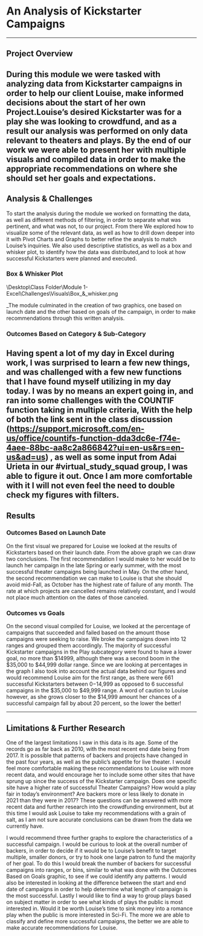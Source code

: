 # **An Analysis of Kickstarter Campaigns**
---
## **Project Overview**
During this module we were tasked with analyzing data from Kickstarter campaigns in order to help our client Louise,
make informed decisions about the start of her own Project.Louise’s desired Kickstarter was for a play she was looking to crowdfund, 
and as a result our analysis was performed on only data relevant to theaters and plays. By the end of our work we were able to 
present her with multiple visuals and compiled data in order to make the appropriate recommendations on where she should set her 
goals and expectations. 
---
## **Analysis & Challenges**
  To start the analysis during the module we worked on formatting the data, as well as different methods of filtering, in order to
separate what was pertinent, and what was not, to our project. From there We explored how to visualize some of the relevant data, as 
well as how to drill down deeper into it with Pivot Charts and Graphs to better refine the analysis to match Louise’s inquiries. We 
also used descriptive statistics, as well as a box and whisker plot, to identify how the data was distributed,and to look at how 
successful Kickstarters were planned and executed.

### Box & Whisker Plot
\Desktop\Class Folder\Module 1- Excel\Challenges\Visuals\Box_&_whisker.png

 _The module culminated in the creation of two graphics, one based on launch date and the other based on goals of the campaign, in order to make recommendations through this written analysis.

### Outcomes Based on Category & Sub-Category

  Having spent a lot of my day in Excel during work, I was surprised to learn a few new things, and was challenged with a few new functions that I have found myself utilizing in my day today. I was by no means an expert going in, and ran into some challenges with the COUNTIF function taking in multiple criteria, With the help of both the link sent in the class discussion (https://support.microsoft.com/en-us/office/countifs-function-dda3dc6e-f74e-4aee-88bc-aa8c2a866842?ui=en-us&rs=en-us&ad=us) , as well as some input from Adai Urieta in our #virtual_study_squad group, I was able to figure it out. Once I am more comfortable with it I will not even feel the need to double check my figures with filters.
---
## **Results**

### Outcomes Based on Launch Date

  On the first visual we prepared for Louise we looked at the results of Kickstarters based on their launch date. From the above graph we can draw two conclusions. The first recommendation I would make to her would be to launch her campaign in the late Spring or early summer, with the most successful theater campaigns being launched in May. On the other hand, the second recommendation we can make to Louise is that she should avoid mid-Fall, as October has the highest rate of failure of any month. The rate at which projects are cancelled remains relatively constant, and I would not place much attention on the dates of those canceled.

### Outcomes vs Goals

  On the second visual compiled for Louise, we looked at the percentage of campaigns that succeeded and failed based on the amount those campaigns were seeking to raise. We broke the campaigns down into 12 ranges and grouped them accordingly. The majority of successful Kickstarter campaigns in the Play subcategory were found to have a lower goal, no more than $14999, although there was a second boom in the $35,000 to $44,999 dollar range. Since we are looking at percentages in the graph I also took into account the actual data behind our figures and would recommend Louise aim for the first range, as there were 661 successful Kickstarters between $0-$14,999 as opposed to 6 successful campaigns in the $35,000 to $49,999 range. A word of caution to Louise however, as she grows closer to the $14,999 amount her chances of a successful campaign fall by about 20 percent, so the lower the better!

---
## **Limitations & Further Research**

  One of the largest limitations I saw in this data is its age. Some of the records go as far back as 2010, with the most recent end date being from 2017. It is possible that patterns of backers and projects have changed in the past four years, as well as the public’s appetite for live theater. I would feel more comfortable making these recommendations to Louise with more recent data, and would encourage her to include some other sites that have sprung up since the success of the Kickstarter campaign. Does one specific site have a higher rate of successful Theater Campaigns? How would a play fair in today’s environment? Are backers more or less likely to donate in 2021 than they were in 2017? These questions can be answered with more recent data and further research into the crowdfunding environment, but at this time I would ask Louise to take my recommendations with a grain of salt, as I am not sure accurate conclusions can be drawn from the data we currently have. 

I would recommend three further graphs to explore the characteristics of a successful campaign. I would be curious to look at the overall number of backers, in order to decide if it would be to Louise’s benefit to target multiple, smaller donors, or try to hook one large  patron to fund the majority of her goal. To do this I would break the number of backers for successful campaigns into ranges, or bins, similar to what was done with the Outcomes Based on Goals graphic, to see if we could identify any patterns. I would also be interested in looking at the difference between the start and end date of campaigns in order to help determine what length of campaign is the most successful. Lastly I would like to find a way to group plays based on subject matter in order to see what kinds of plays the public is most interested in. Would it be worth Louise’s time to sink money into a romance play when the public is more interested in Sci-Fi. The more we are able to classify and define more successful campaigns, the better we are able to make accurate recommendations for Louise. 
